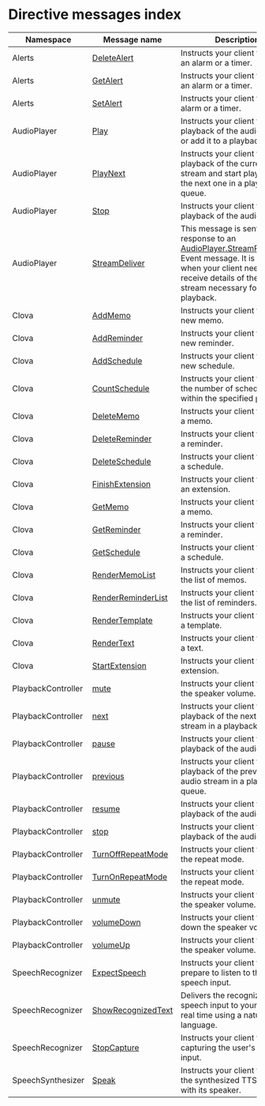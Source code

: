 # Directive messages index

| Namespace  | Message name  | Description  |
|--------------------|----------------|-------------------------------------------------|
| Alerts  | [DeleteAlert](/CIC/References/APIs/Alerts.md#DeleteAlert)  | Instructs your client to delete an alarm or a timer.  |
| Alerts  | [GetAlert](/CIC/References/APIs/Alerts.md#GetAlert)  | Instructs your client to look up an alarm or a timer.  |
| Alerts  | [SetAlert](/CIC/References/APIs/Alerts.md#SetAlert)  | Instructs your client to set an alarm or a timer.  |
| AudioPlayer  | [Play](/CIC/References/APIs/AudioPlayer.md#Play)  | Instructs your client to start playback of the audio stream or add it to a playback queue.  |
| AudioPlayer  | [PlayNext](/CIC/References/APIs/AudioPlayer.md#PlayNext)  | Instructs your client to stop playback of the current audio stream and start playback of the next one in a playback queue. |
| AudioPlayer  | [Stop](/CIC/References/APIs/AudioPlayer.md#Stop)  | Instructs your client to stop playback of the audio stream.  |
| AudioPlayer  | [StreamDeliver](/CIC/References/APIs/AudioPlayer.md#StreamDeliver)  | This message is sent in response to an [AudioPlayer.StreamRequested](/CIC/References/APIs/AudioPlayer.md#StreamRequested) Event message. It is sent when your client needs to receive details of the audio stream necessary for playback. |
| Clova  | [AddMemo](/CIC/References/APIs/Clova.md#AddMemo)  | Instructs your client to add a new memo.  |
| Clova  | [AddReminder](/CIC/References/APIs/Clova.md#AddReminder)  | Instructs your client to add a new reminder.  |
| Clova  | [AddSchedule](/CIC/References/APIs/Clova.md#AddSchedule)  | Instructs your client to add a new schedule.  |
| Clova  | [CountSchedule](/CIC/References/APIs/Clova.md#CountSchedule)  | Instructs your client to count the number of schedules within the specified period.  |
| Clova  | [DeleteMemo](/CIC/References/APIs/Clova.md#DeleteMemo)  | Instructs your client to delete a memo.  |
| Clova  | [DeleteReminder](/CIC/References/APIs/Clova.md#DeleteReminder)  | Instructs your client to delete a reminder.  |
| Clova  | [DeleteSchedule](/CIC/References/APIs/Clova.md#DeleteSchedule)  | Instructs your client to delete a schedule.  |
| Clova  | [FinishExtension](/CIC/References/APIs/Clova.md#FinishExtension)  | Instructs your client to finish an extension.  |
| Clova  | [GetMemo](/CIC/References/APIs/Clova.md#GetMemo)  | Instructs your client to look up a memo.  |
| Clova  | [GetReminder](/CIC/References/APIs/Clova.md#GetReminder)  | Instructs your client to look up a reminder.  |
| Clova  | [GetSchedule](#GetSchedule)  | Instructs your client to look up a schedule.  |
| Clova  | [RenderMemoList](/CIC/References/APIs/Clova.md#RenderMemoList)  | Instructs your client to display the list of memos.  |
| Clova  | [RenderReminderList](/CIC/References/APIs/Clova.md#RenderReminderList) | Instructs your client to display the list of reminders.  |
| Clova  | [RenderTemplate](/CIC/References/APIs/Clova.md#RenderTemplate)  | Instructs your client to display a template.  |
| Clova  | [RenderText](/CIC/References/APIs/Clova.md#RenderText)  | Instructs your client to display a text.  |
| Clova  | [StartExtension](/CIC/References/APIs/Clova.md#StartExtension)  | Instructs your client to start an extension.  |
| PlaybackController | [mute](/CIC/References/APIs/PlaybackController.md#mute)  | Instructs your client to mute the speaker volume.  |
| PlaybackController | [next](/CIC/References/APIs/PlaybackController.md#next)  | Instructs your client to start playback of the next audio stream in a playback queue.  |
| PlaybackController | [pause](/CIC/References/APIs/PlaybackController.md#pause)  | Instructs your client to pause playback of the audio stream.  |
| PlaybackController | [previous](/CIC/References/APIs/PlaybackController.md#previous)  | Instructs your client to start playback of the previous audio stream in a playback queue.  |
| PlaybackController | [resume](/CIC/References/APIs/PlaybackController.md#resume)  | Instructs your client to resume playback of the audio stream.  |
| PlaybackController | [stop](/CIC/References/APIs/PlaybackController.md#stop)  | Instructs your client to stop playback of the audio stream.  |
| PlaybackController | [TurnOffRepeatMode](/CIC/References/APIs/PlaybackController.md#TurnOffRepeatMode) | Instructs your client to turn off the repeat mode.  |
| PlaybackController | [TurnOnRepeatMode](/CIC/References/APIs/PlaybackController.md#TurnOnRepeatMode) | Instructs your client to turn on the repeat mode.  |
| PlaybackController | [unmute](/CIC/References/APIs/PlaybackController.md#unmute)  | Instructs your client to unmute the speaker volume.  |
| PlaybackController | [volumeDown](/CIC/References/APIs/PlaybackController.md#volumeDown)  | Instructs your client to turn down the speaker volume.  |
| PlaybackController | [volumeUp](/CIC/References/APIs/PlaybackController.md#volumeUp)  | Instructs your client to turn up the speaker volume.  |
| SpeechRecognizer  | [ExpectSpeech](/CIC/References/APIs/SpeechRecognizer.md#ExpectSpeech) | Instructs your client to prepare to listen to the user's speech input.  |
| SpeechRecognizer  | [ShowRecognizedText](/CIC/References/APIs/SpeechRecognizer.md#ShowRecognizedText) | Delivers the recognized speech input to your client in real time using a natural language.  |
| SpeechRecognizer  | [StopCapture](/CIC/References/APIs/SpeechRecognizer.md#StopCapture)  | Instructs your client to stop capturing the user's speech input.  |
| SpeechSynthesizer  | [Speak](/CIC/References/APIs/SpeechSynthesizer#Speak)  | Instructs your client to play the synthesized TTS audio file with its speaker.  |
